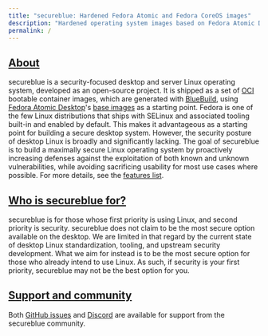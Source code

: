 ```yaml
---
title: "secureblue: Hardened Fedora Atomic and Fedora CoreOS images"
description: "Hardened operating system images based on Fedora Atomic Desktop and Fedora CoreOS"
permalink: /
---
```


## [About](#about)

secureblue is a security-focused desktop and server Linux operating system, developed as an open-source project. It is shipped as a set of [OCI](https://en.wikipedia.org/wiki/Open_Container_Initiative) bootable container images, which are generated with [BlueBuild](https://blue-build.org/), using [Fedora Atomic Desktop](https://fedoraproject.org/atomic-desktops/)'s [base images](https://pagure.io/workstation-ostree-config) as a starting point. Fedora is one of the few Linux distributions that ships with SELinux and associated tooling built-in and enabled by default. This makes it advantageous as a starting point for building a secure desktop system. However, the security posture of desktop Linux is broadly and significantly lacking. The goal of secureblue is to build a maximally secure Linux operating system by proactively increasing defenses against the exploitation of both known and unknown vulnerabilities, while avoiding sacrificing usability for most use cases where possible. For more details, see the [features list](/features).

## [Who is secureblue for?](#who-is-secureblue-for)

secureblue is for those whose first priority is using Linux, and second priority is security. secureblue does not claim to be the most secure option available on the desktop. We are limited in that regard by the current state of desktop Linux standardization, tooling, and upstream security development. What we aim for instead is to be the most secure option for those who already intend to use Linux. As such, if security is your first priority, secureblue may not be the best option for you.

## [Support and community](#support-and-community)

Both [GitHub issues](https://github.com/secureblue/secureblue) and [Discord](https://discord.gg/qMTv5cKfbF) are available for support from the secureblue community.
